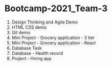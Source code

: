 # Bootcamp-2021_Team-3

1. Design Thinking and Agile Demo
2. HTML CSS demo
3. Git demo
4. Mini Project - Grocery application - 3 tier
5. Mini Project - Grocery application - React
6. Database Task 
7. Database - Health record
8. Project - Hiring app 
